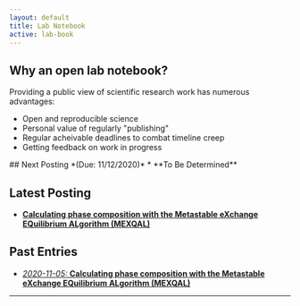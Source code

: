 ```yaml
---
layout: default
title: Lab Notebook
active: lab-book
---
```


## Why an open lab notebook?
Providing a public view of scientific research work has numerous advantages:
* Open and reproducible science
* Personal value of regularly "publishing"
* Regular acheivable deadlines to combat timeline creep
* Getting feedback on work in progress

<div class="box" markdown="1">
## Next Posting *(Due: 11/12/2020)*
* **To Be Determined**

## Latest Posting
* [**Calculating phase composition with the Metastable eXchange EQuilibrium ALgorithm (MEXQAL)**](lab-book/2020-11-05-MEXQAL.html)

</div>

## Past Entries
* [*2020-11-05:* **Calculating phase composition with the Metastable eXchange EQuilibrium ALgorithm (MEXQAL)**](lab-book/2020-11-05-MEXQAL.html)



---
